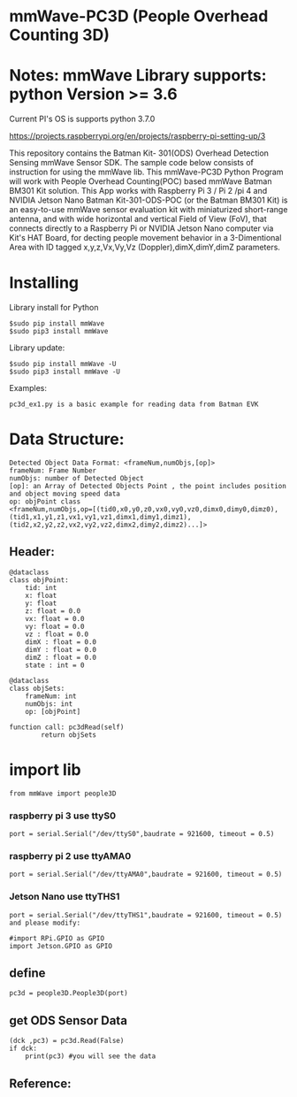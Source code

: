 # mmWave-PC3D (People Overhead Counting 3D)
# Notes: mmWave Library supports: python Version >= 3.6

Current PI's OS is supports python 3.7.0

https://projects.raspberrypi.org/en/projects/raspberry-pi-setting-up/3

This repository contains the Batman Kit- 301(ODS) Overhead Detection Sensing mmWave Sensor SDK. 
The sample code below consists of instruction for using the mmWave lib.
This mmWave-PC3D Python Program will work with People Overhead Counting(POC) based mmWave Batman BM301 Kit solution.
This App works with Raspberry Pi 3 / Pi 2 /pi 4 and NVIDIA Jetson Nano
Batman Kit-301-ODS-POC (or the Batman BM301 Kit) is an easy-to-use mmWave sensor evaluation kit with miniaturized short-range antenna, 
and with wide horizontal and vertical Field of View (FoV), that connects directly to a Raspberry Pi or NVIDIA Jetson Nano computer via Kit's HAT Board, 
for decting people movement behavior in a 3-Dimentional Area with ID tagged x,y,z,Vx,Vy,Vz (Doppler),dimX,dimY,dimZ parameters. 


# Installing

Library install for Python

    $sudo pip install mmWave
    $sudo pip3 install mmWave

Library update:

    $sudo pip install mmWave -U
    $sudo pip3 install mmWave -U

Examples:

    pc3d_ex1.py is a basic example for reading data from Batman EVK
    
# Data Structure:

    Detected Object Data Format: <frameNum,numObjs,[op]>
    frameNum: Frame Number
    numObjs: number of Detected Object
    [op]: an Array of Detected Objects Point , the point includes position and object moving speed data
    op: objPoint class
    <frameNum,numObjs,op=[(tid0,x0,y0,z0,vx0,vy0,vz0,dimx0,dimy0,dimz0),(tid1,x1,y1,z1,vx1,vy1,vz1,dimx1,dimy1,dimz1),(tid2,x2,y2,z2,vx2,vy2,vz2,dimx2,dimy2,dimz2)...]>
    
    
## Header:
    @dataclass
    class objPoint:
        tid: int 
        x: float
        y: float
        z: float = 0.0
        vx: float = 0.0
        vy: float = 0.0
        vz : float = 0.0
        dimX : float = 0.0
        dimY : float = 0.0
        dimZ : float = 0.0
        state : int = 0
    
    @dataclass
    class objSets:
        frameNum: int
        numObjs: int
        op: [objPoint]
	
    function call: pc3dRead(self)
		    return objSets
		

# import lib

    from mmWave import people3D

  ### raspberry pi 3 use ttyS0
    port = serial.Serial("/dev/ttyS0",baudrate = 921600, timeout = 0.5)

  ### raspberry pi 2 use ttyAMA0
    port = serial.Serial("/dev/ttyAMA0",baudrate = 921600, timeout = 0.5)
    
  ### Jetson Nano use ttyTHS1
	port = serial.Serial("/dev/ttyTHS1",baudrate = 921600, timeout = 0.5)
	and please modify: 
	
	#import RPi.GPIO as GPIO
	import Jetson.GPIO as GPIO

## define 
    pc3d = people3D.People3D(port)

## get ODS Sensor Data
    (dck ,pc3) = pc3d.Read(False)
    if dck:
        print(pc3) #you will see the data
        
## Reference:

